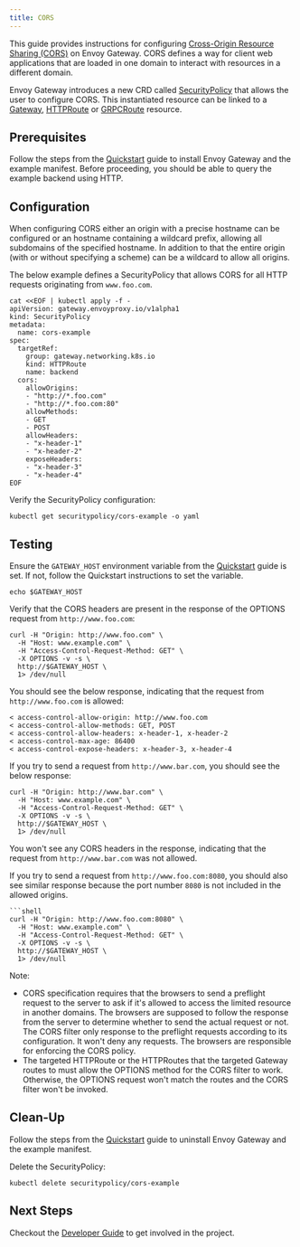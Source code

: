 ```yaml
---
title: CORS
---
```


This guide provides instructions for configuring [Cross-Origin Resource Sharing (CORS)](https://developer.mozilla.org/en-US/docs/Web/HTTP/CORS) on Envoy Gateway. CORS defines a way for client web applications that are loaded in one domain to interact with resources in a different domain.

Envoy Gateway introduces a new CRD called [SecurityPolicy](../../contributions/design/security-policy) that allows the user to configure CORS. This instantiated resource can be linked to a [Gateway](https://gateway-api.sigs.k8s.io/api-types/gateway), [HTTPRoute](https://gateway-api.sigs.k8s.io/api-types/httproute) or [GRPCRoute](https://gateway-api.sigs.k8s.io/api-types/grpcroute) resource.

## Prerequisites

Follow the steps from the [Quickstart](../quickstart) guide to install Envoy Gateway and the example manifest. Before proceeding, you should be able to query the example backend using HTTP.

## Configuration

When configuring CORS either an origin with a precise hostname can be configured or an hostname containing a wildcard prefix, allowing all subdomains of the specified hostname. In addition to that the entire origin (with or without specifying a scheme) can be a wildcard to allow all origins.

The below example defines a SecurityPolicy that allows CORS for all HTTP requests originating from `www.foo.com`.

```shell
cat <<EOF | kubectl apply -f -
apiVersion: gateway.envoyproxy.io/v1alpha1
kind: SecurityPolicy
metadata:
  name: cors-example
spec:
  targetRef:
    group: gateway.networking.k8s.io
    kind: HTTPRoute
    name: backend
  cors:
    allowOrigins:
    - "http://*.foo.com"
    - "http://*.foo.com:80"
    allowMethods:
    - GET
    - POST
    allowHeaders:
    - "x-header-1"
    - "x-header-2"
    exposeHeaders:
    - "x-header-3"
    - "x-header-4"
EOF
```

Verify the SecurityPolicy configuration:

```shell
kubectl get securitypolicy/cors-example -o yaml
```

## Testing

Ensure the `GATEWAY_HOST` environment variable from the [Quickstart](../quickstart) guide is set. If not, follow the Quickstart instructions to set the variable.

```shell
echo $GATEWAY_HOST
```

Verify that the CORS headers are present in the response of the OPTIONS request from `http://www.foo.com`:

```shell
curl -H "Origin: http://www.foo.com" \
  -H "Host: www.example.com" \
  -H "Access-Control-Request-Method: GET" \
  -X OPTIONS -v -s \
  http://$GATEWAY_HOST \
  1> /dev/null
```

You should see the below response, indicating that the request from `http://www.foo.com` is allowed:

```shell
< access-control-allow-origin: http://www.foo.com
< access-control-allow-methods: GET, POST
< access-control-allow-headers: x-header-1, x-header-2
< access-control-max-age: 86400
< access-control-expose-headers: x-header-3, x-header-4
```

If you try to send a request from `http://www.bar.com`, you should see the below response:

```shell
curl -H "Origin: http://www.bar.com" \
  -H "Host: www.example.com" \
  -H "Access-Control-Request-Method: GET" \
  -X OPTIONS -v -s \
  http://$GATEWAY_HOST \
  1> /dev/null
```

You won't see any CORS headers in the response, indicating that the request from `http://www.bar.com` was not allowed.

If you try to send a request from `http://www.foo.com:8080`, you should also see similar response because the port number `8080` is not included in the allowed origins.

```shell
```shell
curl -H "Origin: http://www.foo.com:8080" \
  -H "Host: www.example.com" \
  -H "Access-Control-Request-Method: GET" \
  -X OPTIONS -v -s \
  http://$GATEWAY_HOST \
  1> /dev/null
```

Note:
* CORS specification requires that the browsers to send a preflight request to the server to ask if it's allowed to access the limited resource in another domains. The browsers are supposed to follow the response from the server to determine whether to send the actual request or not. The CORS filter only response to the preflight requests according to its configuration. It won't deny any requests. The browsers are responsible for enforcing the CORS policy.
* The targeted HTTPRoute or the HTTPRoutes that the targeted Gateway routes to must allow the OPTIONS method for the CORS filter to work. Otherwise, the OPTIONS request won't match the routes and the CORS filter won't be invoked.

## Clean-Up

Follow the steps from the [Quickstart](../quickstart) guide to uninstall Envoy Gateway and the example manifest.

Delete the SecurityPolicy:

```shell
kubectl delete securitypolicy/cors-example
```

## Next Steps

Checkout the [Developer Guide](../../contributions/develop) to get involved in the project.
